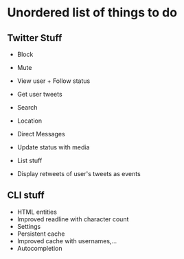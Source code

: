 # Unordered list of things to do 

## Twitter Stuff

* Block
* Mute

* View user + Follow status
* Get user tweets

* Search

* Location

* Direct Messages

* Update status with media

* List stuff

* Display retweets of user's tweets as events

## CLI stuff

* HTML entities
* Improved readline with character count
* Settings
* Persistent cache
* Improved cache with usernames,...
* Autocompletion
